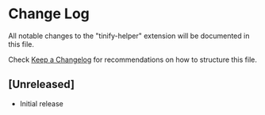 # Change Log

All notable changes to the "tinify-helper" extension will be documented in this file.

Check [Keep a Changelog](http://keepachangelog.com/) for recommendations on how to structure this file.

## [Unreleased]

- Initial release